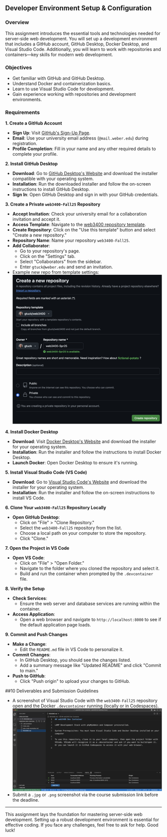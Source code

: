 ## Developer Environment Setup & Configuration

### Overview
This assignment introduces the essential tools and technologies needed for server-side web development. You will set up a development environment that includes a GitHub account, GitHub Desktop, Docker Desktop, and Visual Studio Code. Additionally, you will learn to work with repositories and containers—key skills for modern web development.

### Objectives
- Get familiar with GitHub and GitHub Desktop.
- Understand Docker and containerization basics.
- Learn to use Visual Studio Code for development.
- Gain experience working with repositories and development environments.

### Requirements

**1. Create a GitHub Account**

- **Sign Up**: Visit [GitHub's Sign-Up Page](https://github.com/join).
- **Email**: Use your university email address (`@mail.weber.edu`) during registration.
- **Profile Completion**: Fill in your name and any other required details to complete your profile.

**2. Install GitHub Desktop**

- **Download**: Go to [GitHub Desktop's Website](https://desktop.github.com/) and download the installer compatible with your operating system.
- **Installation**: Run the downloaded installer and follow the on-screen instructions to install GitHub Desktop.
- **Sign In**: Open GitHub Desktop and sign in with your GitHub credentials.

**3. Create a Private `web3400-Fall25` Repository**

- **Accept Invitation**: Check your university email for a collaboration invitation and accept it.
- **Access Template**: Navigate to the [web3400 repository template](https://github.com/gtuck/web3400).
- **Create Repository**: Click on the "Use this template" button and select "Create a new repository."
- **Repository Name**: Name your repository `web3400-Fall25`.
- **Add Collaborator**:
  - Go to your repository's page.
  - Click on the "Settings" tab.
  - Select "Collaborators" from the sidebar.
  - Enter `gtuck@weber.edu` and send an invitation.
- Example new repo from template settings:
     ![Example image](../images/create-repo-from-template-dark.png)

**4. Install Docker Desktop**

- **Download**: Visit [Docker Desktop's Website](https://www.docker.com/products/docker-desktop/) and download the installer for your operating system.
- **Installation**: Run the installer and follow the instructions to install Docker Desktop.
- **Launch Docker**: Open Docker Desktop to ensure it's running.

**5. Install Visual Studio Code (VS Code)**

- **Download**: Go to [Visual Studio Code's Website](https://code.visualstudio.com/) and download the installer for your operating system.
- **Installation**: Run the installer and follow the on-screen instructions to install VS Code.

**6. Clone Your `web3400-Fall25` Repository Locally**

- **Open GitHub Desktop**:
  - Click on "File" > "Clone Repository."
  - Select the `web3400-Fall25` repository from the list.
  - Choose a local path on your computer to store the repository.
  - Click "Clone."

**7. Open the Project in VS Code**

- **Open VS Code**:
  - Click on "File" > "Open Folder."
  - Navigate to the folder where you cloned the repository and select it.
  - Build and run the container when prompted by the `.devcontainer` file.

**8. Verify the Setup**

- **Check Services**:
  - Ensure the web server and database services are running within the container.
- **Access Application**:
  - Open a web browser and navigate to `http://localhost:8000` to see if the default application page loads.

**9. Commit and Push Changes**

- **Make a Change**:
  - Edit the `README.md` file in VS Code to personalize it.
- **Commit Changes**:
  - In GitHub Desktop, you should see the changes listed.
  - Add a summary message like "Updated README" and click "Commit to main."
- **Push to GitHub**:
  - Click "Push origin" to upload your changes to GitHub.
 
##10 Deliverables and Submission Guidelines
- A screenshot of Visual Studio Code with the `web3400-Fall25` repository open and the Docker `.devcontainer` running (locally or in Codespaces).
![Example image](../images/upload-example.png)
- Submit a `.jpg` or `.png` screenshot via the course submission link before the deadline.

---

This assignment lays the foundation for mastering server-side web development. Setting up a robust development environment is essential for effective coding. If you face any challenges, feel free to ask for help. Good luck!
